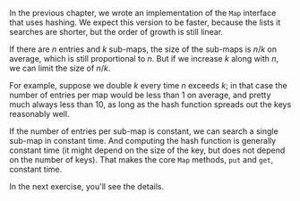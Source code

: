 In the previous chapter, we wrote an implementation of the `Map` interface that uses hashing.  We expect this version to be faster, because the lists it searches are shorter, but the order of growth is still linear.


If there are $n$ entries and $k$ sub-maps, the size of the sub-maps is $n/k$ on average, which is still proportional to $n$.  But if we increase $k$ along with $n$, we can limit the size of $n/k$.

For example, suppose we double $k$ every time $n$ exceeds $k$; in that case the number of entries per map would be less than 1 on average, and pretty much always less than 10, as long as the hash function spreads out the keys reasonably well.


If the number of entries per sub-map is constant, we can search a single sub-map in constant time. And computing the hash function is generally constant time (it might depend on the size of the key, but does not depend on the number of keys). That makes the core `Map` methods, `put` and `get`, constant time.

In the next exercise, you'll see the details.